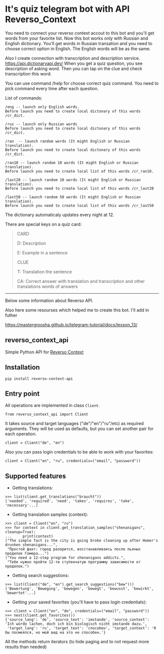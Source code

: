 # It's quiz telegram bot with API Reverso_Context

You need to connect your reverso context accout to this bot and you'll get words from your favorite list.
Now this bot works only with Russian and English dictionary. 
You'll get words in Russian transation and you need to choose correct option in English. The English words will be as the same.

Also I create connection with transcription and description service. https://api.dictionaryapi.dev/
When you get a quiz question, you see description of asking word. Then you can tap on the clue and check transcription this word.

You can use command /help for choose correct quiz command. You need to pick command every time after each question.

List of commands:
```
/eng -- launch only English words.
Before launch you need to create local dictonary of this words /cr_dict.

/rus -- launch only Russian words
Before launch you need to create local dictonary of this words /cr_dict.

/ran  -- launch random words (It might English or Russian translation).
Before launch you need to create local dictonary of this words /cr_dict.

/ran10 -- launch random 10 words (It might English or Russian translation).
Before launch you need to create local list of this words /cr_ran10.

/last20 -- launch random 10 words (It might English or Russian translation).
Before launch you need to create local list of this words /cr_last20

/last50 -- launch random 50 words (It might English or Russian translation).
Before launch you need to create local list of this words /cr_last50
```
The dictionary automaticaly updates every night at 12.

There are special keys on a quiz card:
> CARD
> 
> D: Description
> 
> E: Example in a sentence
>
> CLUE
> 
> T: Translation the sentence
> 
> CA: Correct answer with translation and transcription and other translations words of answers 

_________________________________________________________________________________________________

Below some information about Reverso API.

Also here some resourses which helped me to create this bot. I'll add in futher

https://mastergroosha.github.io/telegram-tutorial/docs/lesson_13/

## reverso_context_api
Simple Python API for [Reverso Context](https://context.reverso.net)

## Installation
```pip install reverso-context-api```

## Entry point
All operations are implemented in class `Client`.     
```python3
from reverso_context_api import Client
```

It takes source and target languages ("de"/"en"/"ru"/etc) as required arguments. They will be used as defaults, but you can set another pair for each operation. <br>
```python3
client = Client("de", "en")
```

Also you can pass login credentials to be able to work with your favorites:<br>
```python3
client = Client("en", "ru", credentials=("email", "password"))
```

## Supported features
* Getting translations:<br>
```python3
>>> list(client.get_translations("braucht"))
['needed', 'required', 'need', 'takes', 'requires', 'take', 'necessary'...]
```
* Getting translation samples (context):<br>
```python3
>>> client = Client("en", "ru")
>>> for context in client.get_translation_samples("shenanigans", cleanup=True):
...     print(context)
("The simple fact is the city is going broke cleaning up after Homer's drunken shenanigans...", 
 "Простой факт: город разорится, восстанавливаясь после пьяных проделок Гомера...")
("You need a 12-step program for shenanigans addicts.", 
 "Тебе нужно пройти 12-ти ступенчатую программу зависимости от проделок.")
```
* Getting search suggestions:<br>
```python3
>>> list(Client("de", "en").get_search_suggestions("bew")))
['Bewertung', 'Bewegung', 'bewegen', 'bewegt', 'bewusst', 'bewirkt', 'bewertet'...]
```
* Getting your saved favorites (you'll have to pass login credentials):
```python3
>>> client = Client("en", "de", credentials=("email", "password"))
>>> next(client.get_favorites())
{'source_lang': 'de', 'source_text': 'imstande', 'source_context': 'Ich würde lachen, doch ich bin biologisch nicht imstande dazu.', 
 'target_lang': 'ru', 'target_text': 'способен', 'target_context': 'Я бы посмеялся, но мой вид на это не способен.'}
```

All the methods return iterators (to hide paging and to not request more results than needed)
